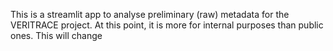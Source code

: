 This is a streamlit app to analyse preliminary (raw) metadata for the VERITRACE project. At this point, it is more for internal purposes than public ones. This will change
